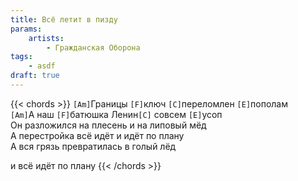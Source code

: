 ```yaml
---
title: Всё летит в пизду
params:
    artists: 
        - Гражданская Оборона
tags:
    - asdf
draft: true
---
```


{{< chords >}}
`[Am]`Границы `[F]`ключ `[C]`переломлен `[E]`пополам  
`[Am]`А наш `[F]`батюшка Ленин`[C]` совсем `[E]`усоп  
Он разложился на плесень и на липовый мёд  
А перестройка всё идёт и идёт по плану  
А вся грязь превратилась в голый лёд

и всё идёт по плану
{{< /chords >}}
